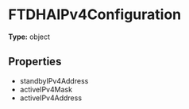 # FTDHAIPv4Configuration


**Type:** object

## Properties
* standbyIPv4Address
* activeIPv4Mask
* activeIPv4Address
